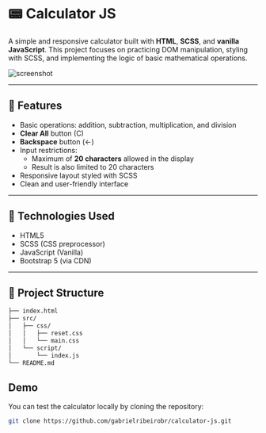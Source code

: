 # 📟 Calculator JS

A simple and responsive calculator built with **HTML**, **SCSS**, and **vanilla JavaScript**. This project focuses on practicing DOM manipulation, styling with SCSS, and implementing the logic of basic mathematical operations.

![screenshot](https://media3.giphy.com/media/v1.Y2lkPTc5MGI3NjExd3V4YTdoYWxsanlwN3I5eWxubzFyNXkxeHp4M2ptYnEwMzU1ZTlocCZlcD12MV9pbnRlcm5hbF9naWZfYnlfaWQmY3Q9Zw/ejf9EGIyIMYsE9Ykns/giphy.gif)</center> 

---

## 🚀 Features

- Basic operations: addition, subtraction, multiplication, and division
- **Clear All** button (C)
- **Backspace** button (←)
- Input restrictions:
  - Maximum of **20 characters** allowed in the display
  - Result is also limited to 20 characters
- Responsive layout styled with SCSS
- Clean and user-friendly interface

---

## 🧪 Technologies Used

- HTML5
- SCSS (CSS preprocessor)
- JavaScript (Vanilla)
- Bootstrap 5 (via CDN)

---

## 📁 Project Structure

```bash
├── index.html
├── src/
│   ├── css/
│   │   ├── reset.css
│   │   └── main.css
│   └── script/
│       └── index.js
└── README.md
```
## Demo
You can test the calculator locally by cloning the repository:
```bash
git clone https://github.com/gabrielribeirobr/calculator-js.git

```
